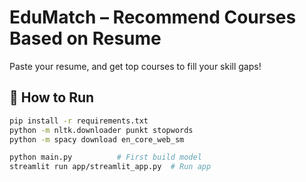 # EduMatch – Recommend Courses Based on Resume

Paste your resume, and get top courses to fill your skill gaps!

## 🚀 How to Run

```bash
pip install -r requirements.txt
python -m nltk.downloader punkt stopwords
python -m spacy download en_core_web_sm

python main.py          # First build model
streamlit run app/streamlit_app.py  # Run app
```

